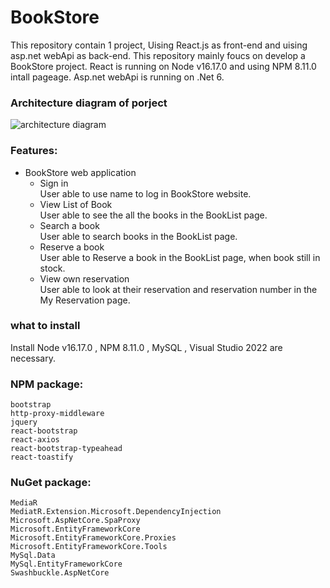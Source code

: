 # BookStore
This repository contain 1 project, Uising React.js as front-end and uising asp.net webApi as back-end. This repository mainly foucs on develop a BookStore project. React is running on Node v16.17.0 and using NPM 8.11.0 intall pageage. Asp.net webApi is running on .Net 6.


### Architecture diagram of porject 
![architecture diagram ](https://firebasestorage.googleapis.com/v0/b/whitegive-bc20c.appspot.com/o/gitHub%2FBookstore.png?alt=media&token=77516676-a56f-4e83-87bd-746fe9dce44e)

### Features:
* BookStore web application
  * Sign in
   <br>User able to use name to log in BookStore website. 
  * View List of Book 
   <br>User able to see the all the books in the BookList page. 
  * Search a book
    <br>User able to search books in the BookList page.
  * Reserve a book
    <br>User able to Reserve a book in the BookList page, when book still in stock.
  * View own reservation 
    <br>User able to look at their reservation and reservation number in the My Reservation page.
    
###  what to install
Install Node v16.17.0 , NPM 8.11.0 , MySQL , Visual Studio 2022 are necessary.

###  NPM package:
    bootstrap
    http-proxy-middleware
    jquery
    react-bootstrap
    react-axios
    react-bootstrap-typeahead
    react-toastify
    
###  NuGet package:
    MediaR
    MediatR.Extension.Microsoft.DependencyInjection
    Microsoft.AspNetCore.SpaProxy
    Microsoft.EntityFrameworkCore
    Microsoft.EntityFrameworkCore.Proxies
    Microsoft.EntityFrameworkCore.Tools
    MySql.Data
    MySql.EntityFrameworkCore
    Swashbuckle.AspNetCore


